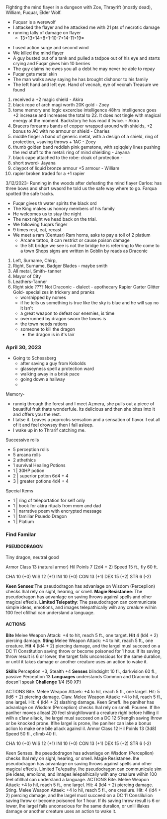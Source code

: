 FIghting the mind flayer in a dungeon with Zoe, Thrayrift (mostly dead), William, Fuquar, Elder Wolf.


- Fuquar is a werewolf 
- I attacked the flayer and he attacked me with 21 pts of necrotic damage
- running tally of damage on flayer
	- 13+13+14+8+1-10-7+14-11+19=
* I used action surge and second wind 
* We killed the mind flayer
* A guy busted out of a tank and pulled a tadpoe out of his eye and starts crying and Fuqar gives him 10 berries
* The guy claims he owes you all a debt he may never be able to repay
* Fuqar gets metal skin
* The man walks away saying he has brought dishonor to his family
* The left hand and left eye. Hand of vecnah, eye of vecnah
Treasure we found
1. received a +2 magic shield - Akira 
2. black rope of arch magi worth 20K gold - Zoey
3. tome memory and logic excercise intelligence 48hrs intelligence goes +2 increase and increases the total to 22. It does not tingle with magical energy at the moment. Backstory he has read it twice. - Akira
4. Bracers forearms bands of copper wrapped around with shields, +2 bonus to AC with no armour or shield - Charles
5. middle finger a band of generic metal, with a design of a shield, ring of protection, +saving throws + 1AC - Zoey
6. thumb golden band reddish pink gemstone, with sqiqqlely lines pushing the red stuff to the metal: ring of mind shielding - Jayana
7. black cape attached to the robe: cloak of protection - 
8. short sword- Jayana
9. claypot of liquid bronze armour +5 armour - William
10. rapier broken traded for a +1 rapier

3/12/2023- Running in the woods after defeating the mind flayer
Carlos: has three bows and short swaord he told us the safe way where to go. Farqua spotted the safe tracks.
- Fuqar gives th water spirits the black ord
- The King makes us honory members of his family
- He welcomes us to stay the night
- The next night we head back on the trial.
- We following fuqars finger
- 9 times rest, eat, recast
- We meet a ram (Centuar) Ram horns,  asks to pay a toll of 2 platium
	- Arcane tattoo, it can restrict or cause poison damage
	- the 5ft bridge we see is not the bridge he is referring to
We come to a town
Shops signs are written in Goblin by reads as Draconic
1. Left, Surname, Chirp, 
2. Right, Surname, Badger Blades - maybe smith
3. All metal,  Smith- tanner
4. Mayor of City
5. Leathers-Tanner
6. Right side ???? Not Draconic - dialect - apothecary
Rapier
Garter Glitter Gold- specializes in trickery and pranks 
	- worshipped by nomes
	- if he tells us something is true like the sky is blue and he will say no it isn't 
	- a great weapon to defeat our enemies, is time
	- overrunned by dragon sworn the towns is
	- the town needs rations
	- someone to kill the dragon
		- the dragon is in it's lair
### April 30, 2023
* Going to Schessberg
	* after saving a guy from Kobolds
	* glasseyness spell a protection ward
	* walking away in a brisk pace
	* going down a hallway
	* 
Memory- 
- runnig through the forest and I meet Azmera, she pulls out a piece of beuatiful fruit thats wonderfule. Its delicious and then she bites into it and offers you the rest.
- I tatse it. Leaves a poprocks sensation and a sensation of flavor. I eat all of it and feel drowsey then I fall asleep.
- I wake up in to Thrarif catching me.

Successive rolls
* 5 perception rolls
* 5 arcana rolls
* 2 athethics 
* 1 survival
Healing Potions
* 1 | 30HP potion
* 2 | superior potion 6d4 + 4
* 3 | greater potions 4d4 + 4

Special Items
* 1 | ring of teleportation for self only
* 1 | book for akira rituals from mom and dad
* 1 | narrative poem with encrypted message
* 1 | familiar Psuedo Dragon
* 1 | Platium

### Find Familar
#### PSEUDODRAGON
Tiny dragon, neutral good

Armor Class 13 (natural armor)
Hil Poinls 7 (2d4 + 2)
Speed 15 ft., fly 60 ft.

CHA
10 (+0)
WIS
12 (+1)
INI
10 (+0)
CON
13 (+1)
DEX
15 (+2)
STR
6 (-2)

**Keen Senses**:The pseudodragon has advanlage on Wisdom
(Perceplion) checks Ihal rely on sighl, hearing, or smell.
**Magie Resistanee**: The pseudodragon has advanlage on saving
Ihrows againsl spells and olher magical effecls.
**Limited Telepathy**: The pseudodragon can communicate
simple ideas, emotions, and images telepathically wilh any
crealure wilhin 100 feel ofillhal can undersland a language.
#### ACTIONS
**Bite** Melee Weapon Attack: +4 to hit, reach 5 ft., one target.
**Hit** 4 (ld4 + 2) piercing damage.
**Sting** Melee Weapon Attack: +4 to hit, reach 5 ft., one creature.
**Hit** 4 (ld4 + 2) piercing damage, and the largel musl succeed
on a DC 11 Constitution saving throw or become poisoned for
1 hour. If its saving throw result is 6 or lower, the target falls
unconscious for the same duralion, or until it takes damage or
another creature uses an action to wake it.

**Skills** Perception +3, Stealth +4
**Senses** blindsight 10 fI., darkvision 60 fI., passive Perception 13
**Languages** understands Common and Draconic bul doesn'l
speak
**Challenge** 1/4 (50 XP)

ACTlONS
Bite. Melee Weapon Attaek: +4 lo hil, reach 5 fI., one largel.
Hit: 5 (ld6 + 2) piercing damage.
Claw. Melee Weapon Attaek: +4 lo hil, reach 5 fI., one largel.
Hit: 4 (ld4 + 2) slashing damage.
Keen Smefl. lhe panlher has advanlage on Wisdom
(Perceplion) checks Ihal rely on smell.
Pounee. If lhe panlher moves alleasl 20 feel slraighlloward
a crealure righl before hilling il wilh a c1aw allack, lhe largel
musl succeed on a DC 12 51renglh saving Ihrow or be knocked
prone. Iflhe largel is prone, lhe panlher can lake a bonus
aclion lo make one bile allack againsl il.
Armor Class 12
Hil Poinls 13 (3d8)
Speed 50 fI., c1imb 40 fI.

CHA
10 (+0)
WIS
12 (+1)
INI
10 (+0)
CON
13 (+1)
DEX
15 (+2)
STR
6 (-2)

Keen Senses. lhe pseudodragon has advanlage on Wisdom
(Perceplion) checks Ihal rely on sighl, hearing, or smell.
Magie Resistanee. lhe pseudodragon has advanlage on saving
Ihrows againsl spells and olher magical effecls.
Limited Te/epathy. lhe pseudodragon can communicale
sim pie ideas, emolions, and images lelepalhically wilh any
crealure wilhin 100 feel ofillhal can undersland a language.
ACTIONS
Bite. Melee Weapon Attaek: +4 lo hil, reach 5 ft., one largel.
Hit: 4 (ld4 + 2) piercing damage.
Sting. Melee Weapon Attaek: +4 lo hil, reach 5 fI., one crealure.
Hit: 4 (ld4 + 2) piercing damage, and lhe largel musl succeed
on a DC 11 Conslilulion saving Ihrow or become poisoned for
1 hour. If ils saving Ihrow resull is 6 or lower, lhe largel falls
unconscious for lhe same duralion, or unlil illakes damage or
another creature uses an action to wake it.
